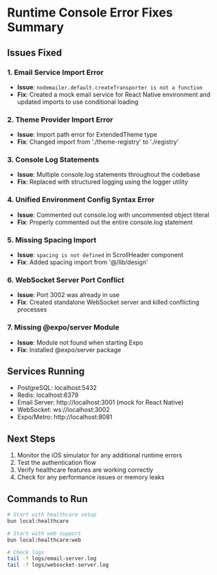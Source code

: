 # Runtime Console Error Fixes Summary

## Issues Fixed

### 1. Email Service Import Error
- **Issue**: `nodemailer.default.createTransporter is not a function`
- **Fix**: Created a mock email service for React Native environment and updated imports to use conditional loading

### 2. Theme Provider Import Error
- **Issue**: Import path error for ExtendedTheme type
- **Fix**: Changed import from './theme-registry' to './registry'

### 3. Console Log Statements
- **Issue**: Multiple console.log statements throughout the codebase
- **Fix**: Replaced with structured logging using the logger utility

### 4. Unified Environment Config Syntax Error
- **Issue**: Commented out console.log with uncommented object literal
- **Fix**: Properly commented out the entire console.log statement

### 5. Missing Spacing Import
- **Issue**: `spacing is not defined` in ScrollHeader component
- **Fix**: Added spacing import from '@/lib/design'

### 6. WebSocket Server Port Conflict
- **Issue**: Port 3002 was already in use
- **Fix**: Created standalone WebSocket server and killed conflicting processes

### 7. Missing @expo/server Module
- **Issue**: Module not found when starting Expo
- **Fix**: Installed @expo/server package

## Services Running
- PostgreSQL: localhost:5432
- Redis: localhost:6379
- Email Server: http://localhost:3001 (mock for React Native)
- WebSocket: ws://localhost:3002
- Expo/Metro: http://localhost:8081

## Next Steps
1. Monitor the iOS simulator for any additional runtime errors
2. Test the authentication flow
3. Verify healthcare features are working correctly
4. Check for any performance issues or memory leaks

## Commands to Run
```bash
# Start with healthcare setup
bun local:healthcare

# Start with web support
bun local:healthcare:web

# Check logs
tail -f logs/email-server.log
tail -f logs/websocket-server.log
```